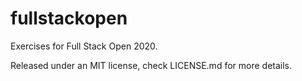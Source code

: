 # fullstackopen
Exercises for Full Stack Open 2020.

Released under an MIT license, check LICENSE.md for more details.
